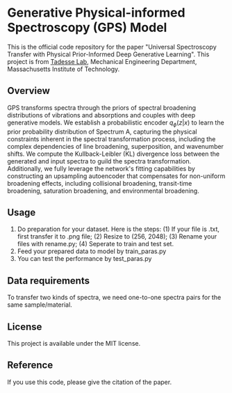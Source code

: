 # Generative Physical-informed Spectroscopy (GPS) Model

This is the official code repository for the paper "Universal Spectroscopy Transfer with Physical Prior-Informed Deep Generative Learning".
This project is from [Tadesse Lab](https://tadesselab.mit.edu/), Mechanical Engineering Department, Massachusetts Institute of Technology.

## Overview
GPS transforms spectra through the priors of spectral broadening distributions of vibrations and absorptions and couples with deep generative models. We establish a probabilistic encoder $q_ϕ (z|x)$ to learn the prior probability distribution of Spectrum A, capturing the physical constraints inherent in the spectral transformation process, including the complex dependencies of line broadening, superposition, and wavenumber shifts. We compute the Kullback-Leibler (KL) divergence loss between the generated and input spectra to guild the spectra transformation. Additionally, we fully leverage the network's fitting capabilities by constructing an upsampling autoencoder that compensates for non-uniform broadening effects, including collisional broadening, transit-time broadening, saturation broadening, and environmental broadening.

## Usage
1. Do preparation for your dataset.
   Here is the steps:
   (1) If your file is .txt, first transfer it to .png file;
   (2) Resize to (256, 2048);
   (3) Rename your files with rename.py;
   (4) Seperate to train and test set.
2. Feed your prepared data to model by train_paras.py
3. You can test the performance by test_paras.py

## Data requirements
To transfer two kinds of spectra, we need one-to-one spectra pairs for the same sample/material. 

## License
This project is available under the MIT license.

## Reference
If you use this code, please give the citation of the paper.



